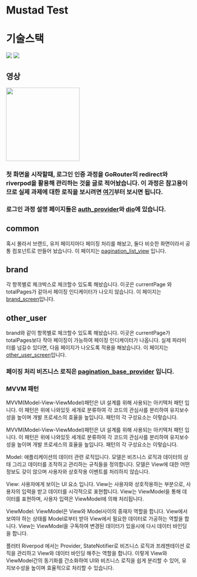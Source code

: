 <h1>Mustad Test</h1>
<h1>기술스택</h1>
<div><img src="https://img.shields.io/badge/Dart-0175C2?style=for-the-badge&logo=dart&logoColor=white"/> <img src="https://img.shields.io/badge/Flutter-02569B?style=for-the-badge&logo=flutter&logoColor=white"/></div>
<h2>영상</h2>
<img src="https://github.com/nogal2/simple_project/assets/94533750/a66b3331-e29d-4f11-bee2-363c137b4efa" style="width:200px; height:auto;" />

<h3>첫 화면을 시작할때, 로그인 인증 과정을 GoRouter의 redirect와 riverpod을 활용해 관리하는 것을 글로 적어놨습니다. 이 과정은 참고용이므로 실제 과제에 대한 로직을 보시려면 <a href="https://github.com/nogal2/simple_project/blob/main/lib/common/view/root_tab.dart" >여기</a>부터 보시면 됩니다.</h3>

<h3>로그인 과정 설명 페이지들은 <a href="https://github.com/nogal2/simple_project/blob/main/lib/user/provider/auth_provider.dart">auth_provider</a>와 <a href="https://github.com/nogal2/simple_project/blob/main/lib/common/dio/dio.dart">dio</a>에 있습니다.</h3>

<h2>common</h2>
<p>혹시 몰라서 브랜드, 유저 페이지마다 페이징 처리를 해놨고, 둘다 비슷한 화면이라서 공통 컴포넌트로 만들어 놨습니다. 이 페이지는 <a href="https://github.com/nogal2/simple_project/blob/main/lib/common/component/pagination/pagination_list_view.dart">pagination_list_view</a> 입니다. </p>

<h2>brand</h2>
<p>각 항목별로 체크박스로 체크할수 있도록 해놨습니다. 이곳은 currentPage 와 totalPages가 같아서 페이징 인디케이터가 나오지 않습니다. 이 페이지는 <a href="href="https://github.com/nogal2/simple_project/blob/main/lib/brand/view/brand_screen.dart"">brand_screen</a>입니다.</p>

<h2>other_user</h2>
<p>brand와 같이 항목별로 체크할수 있도록 해놨습니다. 이곳은 currentPage가 totalPages보다 작아 페이징이 가능하여 페이징 인디케이터가 나옵니다. 실제 파라미터를 넘길수 있다면, 다음 페이지가 나오도록 적용을 해놨습니다. 이 페이지는 <a href="https://github.com/nogal2/simple_project/blob/main/lib/other_user/view/other_user_screen.dart">other_user_screen</a>입니다. </p>

<h3>페이징 처리 비즈니스 로직은 <a href="https://github.com/nogal2/simple_project/blob/main/lib/common/provider/pagination_base_provider.dart">pagination_base_provider</a> 입니다.</h3>

<h3>MVVM 패턴</h3>
<p>MVVM(Model-View-ViewModel)패턴은 UI 설계를 위해 사용되는 아키텍처 패턴 입니다. 이 패턴은 위에 나와있듯 세개로 분류하여 각 코드의 관심사를 분리하여 유지보수성을 높이며 개발 프로세스의 효율을 높입니다. 패턴의 각 구성요소는 이렇습니다.</p>
<p>MVVM(Model-View-ViewModel)패턴은 UI 설계를 위해 사용되는 아키텍처 패턴 입니다. 이 패턴은 위에 나와있듯 세개로 분류하여 각 코드의 관심사를 분리하여 유지보수성을 높이며 개발 프로세스의 효율을 높입니다. 패턴의 각 구성요소는 이렇습니다.</p>
<p>Model: 애플리케이션의 데이터 관련 로직입니다. 모델은 비즈니스 로직과 데이터의 상태 그리고 데이터를 조작하고 관리하는 규칙들을 정의합니다. 모델은 View에 대한 어떤 정보도 갖이 않으며 사용자와 상호작용 이벤트를 처리하지 않습니다.</p>
<p>View: 사용자에게 보이는 UI 요소 입니다. View는 사용자와 상호작용하는 부분으로, 사용자의 입력을 받고 데이터를 시각적으로 표현합니다. View는 ViewModel을 통해 데이터를 표현하며, 사용자 입력은 ViewModel에 의해 처리됩니다.</p>
<p>ViewModel: ViewModel은 View와 Model사이의 중재자 역할을 합니다. View에서 보여야 하는 상태를 Model로부터 받아 View에서 필요한 데이터로 가공하는 역할을 합니다. View는 ViewModel을 구독하여 변경된 데이터가 있을시에 다시 데이터 바인딩을 합니다.
</p>
<p>플러터 Riverpod 에서는 Provider, StateNotifier로 비즈니스 로직과 프레젠테이션 로직을 관리하고 View와 데이터 바인딩 해주는 역할을 합니다. 이렇게 View와 ViewModel간의 동기화를 간소화하여 UI와 비즈니스 로직을 쉽게 분리할 수 있어, 유지보수성을 높이며 효율적으로 처리할 수 있습니다.</p>
